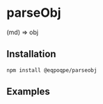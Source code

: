 # parseObj
(md) => obj

## Installation
```shell
npm install @eqpoqpe/parseobj
```

## Examples
```tsx
```
